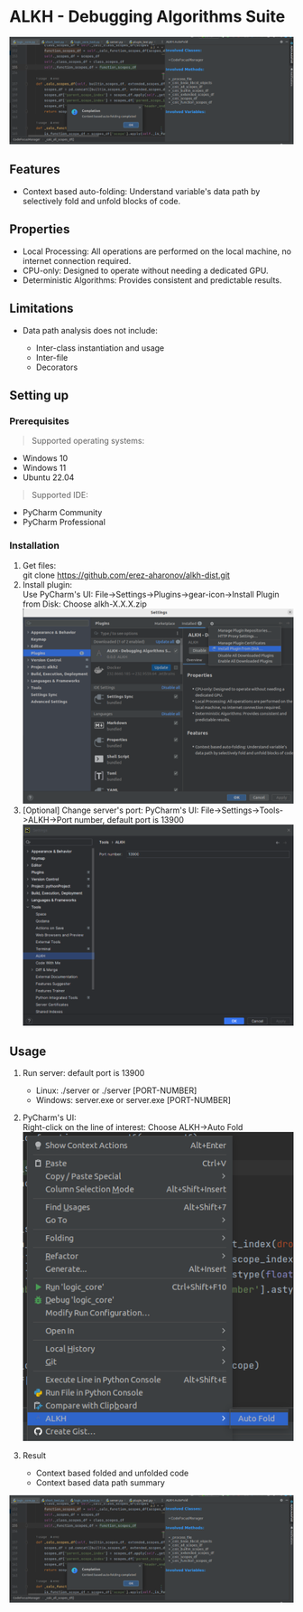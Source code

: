 # ALKH - Debugging Algorithms Suite
![](https://github.com/erez-aharonov/alkh-dist/blob/main/readme_files/result.png?raw=true)
<h2>Features</h2>
<ul>
    <li>Context based auto-folding: Understand variable's data path by selectively fold and unfold blocks of code.</li>
</ul>
<h2>Properties</h2>
<ul>
<li>Local Processing: All operations are performed on the local machine, no internet connection required.</li>
    <li>CPU-only: Designed to operate without needing a dedicated GPU.</li>  
    <li>Deterministic Algorithms: Provides consistent and predictable results.</li>
</ul>
<h2>Limitations</h2>
<ul>
    <li>Data path analysis does not include:</li>
        <ul>
            <li>Inter-class instantiation and usage</li>
            <li>Inter-file</li>
            <li>Decorators</li>
        </ul>    
</ul>

## Setting up
### Prerequisites 
> Supported operating systems:
<ul>
    <li>Windows 10</li>
    <li>Windows 11</li>
    <li>Ubuntu 22.04</li>
</ul>

> Supported IDE:
<ul>
    <li>PyCharm Community</li>
    <li>PyCharm Professional</li>
</ul>

### Installation
1. Get files: <br> 
git clone https://github.com/erez-aharonov/alkh-dist.git
2. Install plugin: 
<br>Use PyCharm's UI: File->Settings->Plugins->gear-icon->Install Plugin from Disk: Choose alkh-X.X.X.zip
![](https://github.com/erez-aharonov/alkh-dist/blob/main/readme_files/pycharm_installation.png?raw=true)
3. [Optional] Change server's port: PyCharm's UI: File->Settings->Tools->ALKH->Port number, default port is 13900
![](https://github.com/erez-aharonov/alkh-dist/blob/main/readme_files/port_setting.png?raw=true)

## Usage
1. Run server: default port is 13900
    <ul>
        <li>Linux: ./server or ./server [PORT-NUMBER]</li>
        <li>Windows: server.exe or server.exe [PORT-NUMBER]</li>
    </ul>

2. PyCharm's UI:<br>
Right-click on the line of interest: Choose ALKH->Auto Fold
![](https://github.com/erez-aharonov/alkh-dist/blob/main/readme_files/auto-fold.png?raw=true)
3. Result
    <ul>
        <li>Context based folded and unfolded code</li>
        <li>Context based data path summary</li>
    </ul>
![](https://github.com/erez-aharonov/alkh-dist/blob/main/readme_files/result.png?raw=true)
